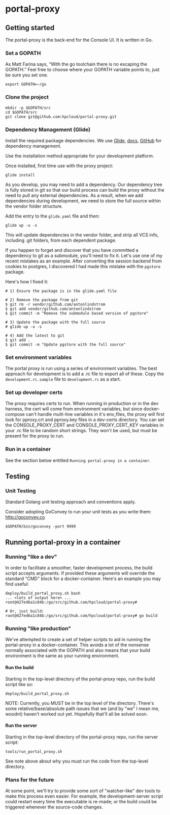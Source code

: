 # portal-proxy

## Getting started

The portal-proxy is the back-end for the Console UI. It is written in Go.

### Set a GOPATH
As Matt Farina says, “With the go toolchain there is no escaping the GOPATH.”  Feel free to choose where your GOPATH variable points to, just be sure you set one.
```
export GOPATH=~/go
```

### Clone the project
```
mkdir -p $GOPATH/src
cd $GOPATH/src
git clone git@github.com:hpcloud/portal-proxy.git
```

### Dependency Management (Glide)
Install the required package dependencies. We use [Glide](https://glide.sh), [docs](http://glide.readthedocs.io/en/latest/), [GitHub](https://github.com/Masterminds/glide) for dependency management.

Use the installation method appropriate for your development platform.

Once installed, first time use with the proxy project:
```
glide install
```

As you develop, you may need to add a dependency. Our dependency tree is fully
stored in git so that our build process can build the proxy without the need to
pull any external dependencies. As a result, when we add dependencies during
development, we need to store the full source within the vendor folder structure.

Add the entry to the `glide.yaml` file and then:
```
glide up -u -s
```
This will update dependencies in the vendor folder, and strip all VCS info,
including .git folders, from each dependent package.

If you happen to forget and discover that you have committed a dependency to git
as a submodule, you'll need to fix it. Let's use one of my recent mistakes as an
example. After converting the session backend from cookies to postgres,
I discovered I had made this mistake with the `pgstore` package.

Here's how I fixed it:
```
# 1) Ensure the package is in the glide.yaml file

# 2) Remove the package from git
$ git rm -r vendor/github.com/antonlindstrom
$ git add vendor/github.com/antonlindstrom
$ git commit -m "Remove the submodule based version of pgstore"

# 3) Update the package with the full source
# glide up -u -s

# 4) Add the latest to git
$ git add .
$ git commit -m "Update pgstore with the full source"
```

### Set environment variables

The portal proxy is run using a series of environment variables. The best approach for development is to add a .rc file to export all of these. Copy the `development.rc.sample` file to `development.rc` as a start.

### Set up developer certs

The proxy requires certs to run. When running in production or in the dev harness, the cert will come from environment variables, but since docker-compose can't handle multi-line variables in it's env_files, the proxy will first look for pproxy.crt and pproxy.key files in a dev-certs directory.  You can set the CONSOLE_PROXY_CERT and CONSOLE_PROXY_CERT_KEY variables in your .rc file to be random short strings. They won't be used, but must be present for the proxy to run.

### Run in a container
See the section below entitled `Running portal-proxy in a container`.

## Testing

### Unit Testing

Standard Golang unit testing approach and conventions apply.

Consider adopting GoConvey to run your unit tests as you write them:
http://goconvey.co

```
$GOPATH/bin/goconvey -port 9999
```


## Running portal-proxy in a container

### Running "like a dev"

In order to facilitate a smoother, faster development process, the build script accepts arguments.  If provided these arguments will override the standard "CMD" block for a docker-container.  Here's an example you may find useful:
```
deploy/build_portal_proxy.sh bash
... <lots of output here> ...
root@427ed6a1c84b:/go/src/github.com/hpcloud/portal-proxy#

# Or, just build:
root@427ed6a1c84b:/go/src/github.com/hpcloud/portal-proxy# go build
```

### Running "like production"

We've attempted to create a set of helper scripts to aid in running the portal-proxy in a docker-container.  This avoids a lot of the nonsense normally associated with the GOPATH and also means that your build environment is the same as your running environment.

#### Run the build

Starting in the top-level directory of the portal-proxy repo, run the build script like so:
```
deploy/build_portal_proxy.sh
```
NOTE: Currently, you MUST be in the top level of the directory.  There's some relative/base/absolute path issues that we (and by "we" I mean me, woodnt) haven't worked out yet.  Hopefully that'll all be solved soon.

#### Run the server

Starting in the top-level directory of the portal-proxy repo, run the server script:
```
tools/run_portal_proxy.sh
```
See note above about why you must run the code from the top-level directory.

### Plans for the future
At some point, we'll try to provide some sort of "watcher-like" dev tools to make this process even easier. For example, the development-server script could restart every time the executable is re-made; or the build could be triggered whenever the source-code changes.
 
